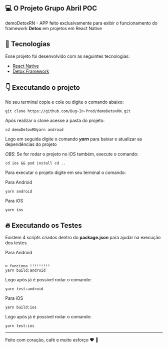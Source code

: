 ## :computer: O Projeto Grupo Abril POC

demoDetoxRN - APP feito exclusivamente para exibir o funcionamento do framework **Detox**
em projetos em React Native

## :pushpin: Tecnologias

Esse projeto foi desenvolvido com as seguintes tecnologias:

- [React Native](https://reactnative.dev/)
- [Detox Framework](https://github.com/wix/Detox)


## :point_down: Executando o projeto

No seu terminal copie e cole ou digite o comando abaixo:

```git
git clone https://github.com/Bug-In-Prod/demoDetoxRN.git
````


Após realizar o clone acesse a pasta do projeto:

```git
cd demoDetoxRNyarn android

````

Logo em seguida digite o comando __*yarn*__ para baixar e atualizar as dependências do projeto

_OBS_: Se for rodar o projeto no iOS também, execute o comando:

```terminal
cd ios && pod install cd ..
````
  
Para executar o projeto digite em seu terminal o comando:

Para Android
```terminal
yarn android
````

Para iOS
```terminal
yarn ios
````
  
## :fire: Executando os Testes

Existem 4 scripts criados dentro do **package.json** para ajudar na execução dos testes  



Para Android

```terminal

n funciona !!!!!!!!!
yarn build:android
````

Logo após já é possível rodar o comando:

```terminal
yarn test:android
````
  
Para iOS

```terminal
yarn build:ios
````

Logo após já é possível rodar o comando:

```terminal
yarn test:ios
````

---
Feito com coração, café e muito esforço :heart: :rocket:
